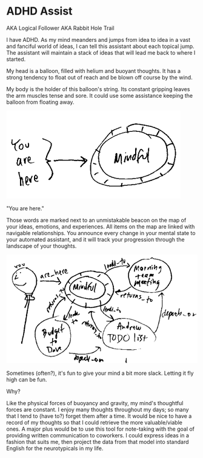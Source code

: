 # ADHD Assist

AKA Logical Follower AKA Rabbit Hole Trail

I have ADHD. As my mind meanders and jumps from idea to idea in a
vast and fanciful world of ideas, I can tell this assistant about
each topical jump. The assistant will maintain a stack of ideas that will
lead me back to where I started.

My head is a balloon, filled with helium and buoyant thoughts. It has a strong tendency to float out of reach and be blown off course by the wind.

My body is the holder of this balloon's string.  Its constant gripping leaves the arm muscles tense and sore.  It could use some assistance keeping the balloon from floating away.

![you are here](README_files/you-are-here.png)

&quot;You are here.&quot;

Those words are marked next to an unmistakable beacon on the map of your ideas, emotions, and experiences.  All items on the map are linked with navigable relationships.  You announce every change in your mental state to your automated assistant, and it will track your progression through the landscape of your thoughts.  

![sample mind map](README_files/sample-graph.png)

Sometimes (often?), it's fun to give your mind a bit more slack.  Letting it fly high can be fun.

Why?

Like the physical forces of buoyancy and gravity,  my mind's thoughtful forces are constant.  I enjoy many thoughts throughout my days; so many that I tend to (have to?) forget them after a time. It would be nice to have a record of my thoughts so that I could retrieve the more valuable/viable ones.  A major plus would be to use this tool for note-taking with the goal of providing written communication to coworkers.  I could express ideas in a fashion that suits me, then project the data from that model into standard English for the neurotypicals in my life.